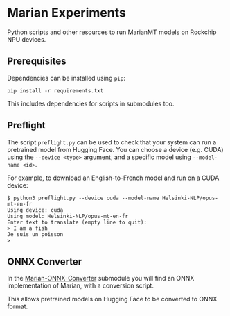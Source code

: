 # Marian Experiments

Python scripts and other resources to run MarianMT models on Rockchip NPU devices.

## Prerequisites

Dependencies can be installed using `pip`:

```
pip install -r requirements.txt
```

This includes dependencies for scripts in submodules too.

## Preflight

The script `preflight.py` can be used to check that your system can run a pretrained model from Hugging Face. You can choose a device (e.g. CUDA) using the `--device <type>` argument, and a specific model using `--model-name <id>`.

For example, to download an English-to-French model and run on a CUDA device:

```
$ python3 preflight.py --device cuda --model-name Helsinki-NLP/opus-mt-en-fr
Using device: cuda
Using model: Helsinki-NLP/opus-mt-en-fr
Enter text to translate (empty line to quit):
> I am a fish
Je suis un poisson
>
```

## ONNX Converter

In the [Marian-ONNX-Converter](./Marian-ONNX-Converter) submodule you will find an ONNX implementation of Marian, with a conversion script.

This allows pretrained models on Hugging Face to be converted to ONNX format.
